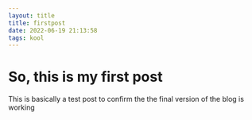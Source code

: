 ```yaml
---
layout: title
title: firstpost
date: 2022-06-19 21:13:58
tags: kool
---
```


# So, this is my first post

This is basically a test post to confirm the the final version of the blog is working
